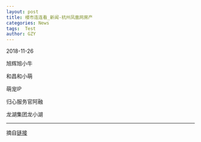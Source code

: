 ```yaml
---
layout: post
title: 楼市连连看_新闻-杭州凤凰网房产
categories: News
tags:  Test
author: GZY
---
```


2018-11-26

旭辉旭小牛

和昌和小萌

萌宠IP

归心服务官阿融

龙湖集团龙小湖

*****

摘自[链接](http://hz.house.ifeng.com/news/chenyilian/0)